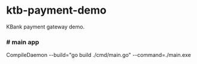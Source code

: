 # ktb-payment-demo
KBank payment gateway demo.

<h3># main app</h3>
<p>CompileDaemon --build="go build ./cmd/main.go" --command=./main.exe</p>